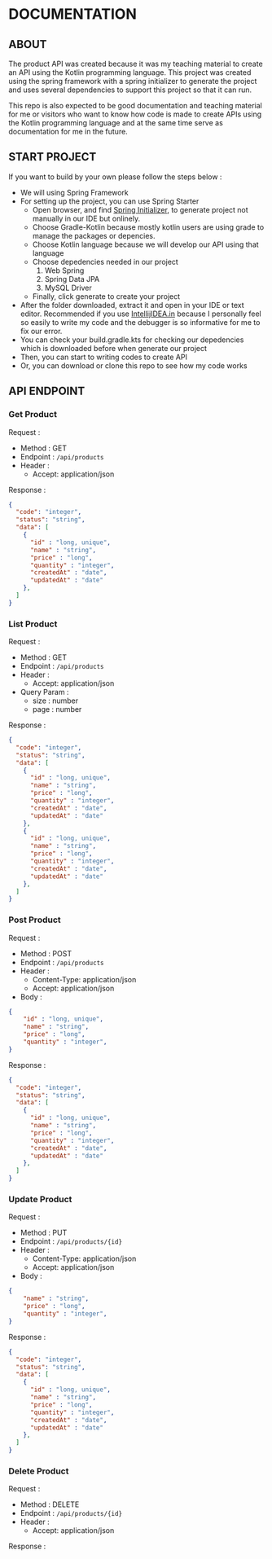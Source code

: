 # DOCUMENTATION

## ABOUT
The product API was created because it was my teaching material to create an API using the Kotlin programming language. This project was created using the spring framework with a spring initializer to generate the project and uses several dependencies to support this project so that it can run.

This repo is also expected to be good documentation and teaching material for me or visitors who want to know how code is made to create APIs using the Kotlin programming language and at the same time serve as documentation for me in the future.

## START PROJECT

If you want to build by your own please follow the steps below :
  - We will using Spring Framework
  - For setting up the project, you can use Spring Starter
    - Open browser, and find <a href="https://start.spring.io">Spring Initializer</a>, to generate project not manually in our IDE but onlinely.
    - Choose Gradle-Kotlin because mostly kotlin users are using grade to manage the packages or depencies.
    - Choose Kotlin language because we will develop our API using that language
    - Choose depedencies needed in our project
      1. Web Spring
      2. Spring Data JPA
      3. MySQL Driver
    - Finally, click generate to create your project
  - After the folder downloaded, extract it and open in your IDE or text editor. Recommended if you use <a href="https://www.jetbrains.com/idea/download/#section=mac">IntellijIDEA.in</a> because I personally feel so easily to write my code and the debugger is so informative for me to fix our error.
  - You can check your build.gradle.kts for checking our depedencies which is downloaded before when generate our project
  - Then, you can start to writing codes to create API
  - Or, you can download or clone this repo to see how my code works

## API ENDPOINT

### Get Product

Request :

- Method : GET
- Endpoint : `/api/products`
- Header :
  - Accept: application/json

Response :

```json
{
  "code": "integer",
  "status": "string",
  "data": [
    {
      "id" : "long, unique",
      "name" : "string",
      "price" : "long",
      "quantity" : "integer",
      "createdAt" : "date",
      "updatedAt" : "date"
    },
  ]
}
```

### List Product

Request :

- Method : GET
- Endpoint : `/api/products`
- Header :
  - Accept: application/json
- Query Param :
  - size : number
  - page : number

Response :

```json
{
  "code": "integer",
  "status": "string",
  "data": [
    {
      "id" : "long, unique",
      "name" : "string",
      "price" : "long",
      "quantity" : "integer",
      "createdAt" : "date",
      "updatedAt" : "date"
    },
    {
      "id" : "long, unique",
      "name" : "string",
      "price" : "long",
      "quantity" : "integer",
      "createdAt" : "date",
      "updatedAt" : "date"
    },
  ]
}
```

### Post Product

Request :

- Method : POST
- Endpoint : `/api/products`
- Header :
  - Content-Type: application/json
  - Accept: application/json
- Body :

```json
{
    "id" : "long, unique",
    "name" : "string",
    "price" : "long",
    "quantity" : "integer",
}
```

Response :

```json
{
  "code": "integer",
  "status": "string",
  "data": [
    {
      "id" : "long, unique",
      "name" : "string",
      "price" : "long",
      "quantity" : "integer",
      "createdAt" : "date",
      "updatedAt" : "date"
    },
  ]
}
```

### Update Product

Request :

- Method : PUT
- Endpoint : `/api/products/{id}`
- Header :
  - Content-Type: application/json
  - Accept: application/json
- Body :

```json
{
    "name" : "string",
    "price" : "long",
    "quantity" : "integer",
}
```

Response :

```json
{
  "code": "integer",
  "status": "string",
  "data": [
    {
      "id" : "long, unique",
      "name" : "string",
      "price" : "long",
      "quantity" : "integer",
      "createdAt" : "date",
      "updatedAt" : "date"
    },
  ]
}
```

### Delete Product

Request :

- Method : DELETE
- Endpoint : `/api/products/{id}`
- Header :
  - Accept: application/json

Response :

```json

```

